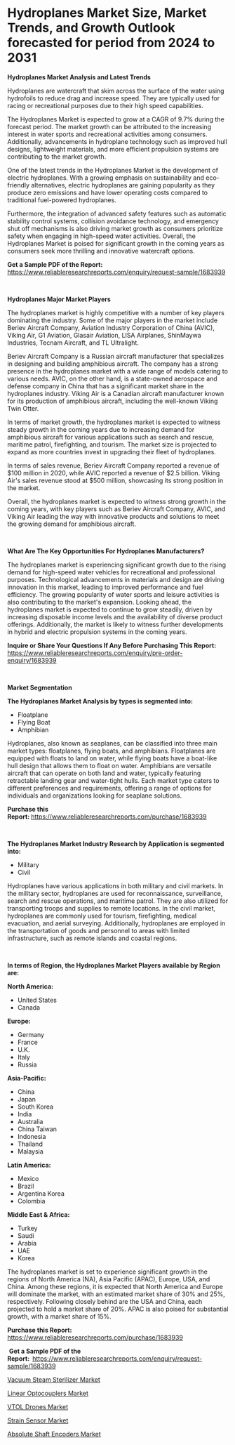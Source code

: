 <p><h1>Hydroplanes Market Size, Market Trends, and Growth Outlook forecasted for period from 2024 to 2031</h1></p><p><strong>Hydroplanes Market Analysis and Latest Trends</strong></p>
<p><p>Hydroplanes are watercraft that skim across the surface of the water using hydrofoils to reduce drag and increase speed. They are typically used for racing or recreational purposes due to their high speed capabilities.</p><p>The Hydroplanes Market is expected to grow at a CAGR of 9.7% during the forecast period. The market growth can be attributed to the increasing interest in water sports and recreational activities among consumers. Additionally, advancements in hydroplane technology such as improved hull designs, lightweight materials, and more efficient propulsion systems are contributing to the market growth.</p><p>One of the latest trends in the Hydroplanes Market is the development of electric hydroplanes. With a growing emphasis on sustainability and eco-friendly alternatives, electric hydroplanes are gaining popularity as they produce zero emissions and have lower operating costs compared to traditional fuel-powered hydroplanes.</p><p>Furthermore, the integration of advanced safety features such as automatic stability control systems, collision avoidance technology, and emergency shut off mechanisms is also driving market growth as consumers prioritize safety when engaging in high-speed water activities. Overall, the Hydroplanes Market is poised for significant growth in the coming years as consumers seek more thrilling and innovative watercraft options.</p></p>
<p><strong>Get a Sample PDF of the Report:&nbsp;</strong> <a href="https://www.reliableresearchreports.com/enquiry/request-sample/1683939">https://www.reliableresearchreports.com/enquiry/request-sample/1683939</a></p>
<p>&nbsp;</p>
<p><strong>Hydroplanes Major Market Players</strong></p>
<p><p>The hydroplanes market is highly competitive with a number of key players dominating the industry. Some of the major players in the market include Beriev Aircraft Company, Aviation Industry Corporation of China (AVIC), Viking Air, G1 Aviation, Glasair Aviation, LISA Airplanes, ShinMaywa Industries, Tecnam Aircraft, and TL Ultralight.</p><p>Beriev Aircraft Company is a Russian aircraft manufacturer that specializes in designing and building amphibious aircraft. The company has a strong presence in the hydroplanes market with a wide range of models catering to various needs. AVIC, on the other hand, is a state-owned aerospace and defense company in China that has a significant market share in the hydroplanes industry. Viking Air is a Canadian aircraft manufacturer known for its production of amphibious aircraft, including the well-known Viking Twin Otter.</p><p>In terms of market growth, the hydroplanes market is expected to witness steady growth in the coming years due to increasing demand for amphibious aircraft for various applications such as search and rescue, maritime patrol, firefighting, and tourism. The market size is projected to expand as more countries invest in upgrading their fleet of hydroplanes.</p><p>In terms of sales revenue, Beriev Aircraft Company reported a revenue of $100 million in 2020, while AVIC reported a revenue of $2.5 billion. Viking Air's sales revenue stood at $500 million, showcasing its strong position in the market.</p><p>Overall, the hydroplanes market is expected to witness strong growth in the coming years, with key players such as Beriev Aircraft Company, AVIC, and Viking Air leading the way with innovative products and solutions to meet the growing demand for amphibious aircraft.</p></p>
<p>&nbsp;</p>
<p><strong>What Are The Key Opportunities For Hydroplanes Manufacturers?</strong></p>
<p><p>The hydroplanes market is experiencing significant growth due to the rising demand for high-speed water vehicles for recreational and professional purposes. Technological advancements in materials and design are driving innovation in this market, leading to improved performance and fuel efficiency. The growing popularity of water sports and leisure activities is also contributing to the market's expansion. Looking ahead, the hydroplanes market is expected to continue to grow steadily, driven by increasing disposable income levels and the availability of diverse product offerings. Additionally, the market is likely to witness further developments in hybrid and electric propulsion systems in the coming years.</p></p>
<p><strong>Inquire or Share Your Questions If Any Before Purchasing This Report:</strong> <a href="https://www.reliableresearchreports.com/enquiry/pre-order-enquiry/1683939">https://www.reliableresearchreports.com/enquiry/pre-order-enquiry/1683939</a></p>
<p>&nbsp;</p>
<p><strong>Market Segmentation</strong></p>
<p><strong>The Hydroplanes Market Analysis by types is segmented into:</strong></p>
<p><ul><li>Floatplane</li><li>Flying Boat</li><li>Amphibian</li></ul></p>
<p><p>Hydroplanes, also known as seaplanes, can be classified into three main market types: floatplanes, flying boats, and amphibians. Floatplanes are equipped with floats to land on water, while flying boats have a boat-like hull design that allows them to float on water. Amphibians are versatile aircraft that can operate on both land and water, typically featuring retractable landing gear and water-tight hulls. Each market type caters to different preferences and requirements, offering a range of options for individuals and organizations looking for seaplane solutions.</p></p>
<p><strong>Purchase this Report:&nbsp;</strong><a href="https://www.reliableresearchreports.com/purchase/1683939">https://www.reliableresearchreports.com/purchase/1683939</a></p>
<p>&nbsp;</p>
<p><strong>The Hydroplanes Market Industry Research by Application is segmented into:</strong></p>
<p><ul><li>Military</li><li>Civil</li></ul></p>
<p><p>Hydroplanes have various applications in both military and civil markets. In the military sector, hydroplanes are used for reconnaissance, surveillance, search and rescue operations, and maritime patrol. They are also utilized for transporting troops and supplies to remote locations. In the civil market, hydroplanes are commonly used for tourism, firefighting, medical evacuation, and aerial surveying. Additionally, hydroplanes are employed in the transportation of goods and personnel to areas with limited infrastructure, such as remote islands and coastal regions.</p></p>
<p>&nbsp;</p>
<p><strong>In terms of Region, the Hydroplanes Market Players available by Region are:</strong></p>
<p>
    <p> <strong> North America: </strong>
        <ul>
            <li>United States</li>
            <li>Canada</li>
        </ul>
        </p> 
    <p> <strong> Europe: </strong>
        <ul>
            <li>Germany</li>
            <li>France</li>
            <li>U.K.</li>
            <li>Italy</li>
            <li>Russia</li>
        </ul>
        </p> 
    <p> <strong> Asia-Pacific: </strong>
        <ul>
            <li>China</li>
            <li>Japan</li>
            <li>South Korea</li>
            <li>India</li>
            <li>Australia</li>
            <li>China Taiwan</li>
            <li>Indonesia</li>
            <li>Thailand</li>
            <li>Malaysia</li>
        </ul>
        </p> 
    <p> <strong> Latin America: </strong>
        <ul>
            <li>Mexico</li>
            <li>Brazil</li>
            <li>Argentina Korea</li>
            <li>Colombia</li>
        </ul>
        </p> 
    <p> <strong> Middle East & Africa: </strong>
        <ul>
            <li>Turkey</li>
            <li>Saudi</li>
            <li>Arabia</li>
            <li>UAE</li>
            <li>Korea</li>
        </ul>
    </p>
    </p>
<p><p>The hydroplanes market is set to experience significant growth in the regions of North America (NA), Asia Pacific (APAC), Europe, USA, and China. Among these regions, it is expected that North America and Europe will dominate the market, with an estimated market share of 30% and 25%, respectively. Following closely behind are the USA and China, each projected to hold a market share of 20%. APAC is also poised for substantial growth, with a market share of 15%.</p></p>
<p><strong>Purchase this Report: </strong><a href="https://www.reliableresearchreports.com/purchase/1683939">https://www.reliableresearchreports.com/purchase/1683939</a></p>
<p>&nbsp;<strong>Get a Sample PDF of the Report:&nbsp;&nbsp;</strong><a href="https://www.reliableresearchreports.com/enquiry/request-sample/1683939">https://www.reliableresearchreports.com/enquiry/request-sample/1683939</a></p>
<p><strong></strong></p>
<p><p><a href="https://github.com/gulaimolin/Market-Research-Report-List-3/blob/main/vacuum-steam-sterilizer-market.md">Vacuum Steam Sterilizer Market</a></p><p><a href="https://medium.com/@andrewhills1925/linear-optocouplers-market-competitive-analysis-market-trends-and-forecast-to-2031-06362a4f23b0">Linear Optocouplers Market</a></p><p><a href="https://medium.com/@andrewhills1925/vtol-drones-market-size-market-outlook-and-market-forecast-2024-to-2031-909542ab8ffc">VTOL Drones Market</a></p><p><a href="https://medium.com/@caligoldner/strain-sensor-market-analysis-its-cagr-market-segmentation-and-global-industry-overview-c526aa728680">Strain Sensor Market</a></p><p><a href="https://medium.com/@andrewhills1925/decoding-absolute-shaft-encoders-market-metrics-market-share-trends-and-growth-patterns-2e008f999f55">Absolute Shaft Encoders Market</a></p></p>